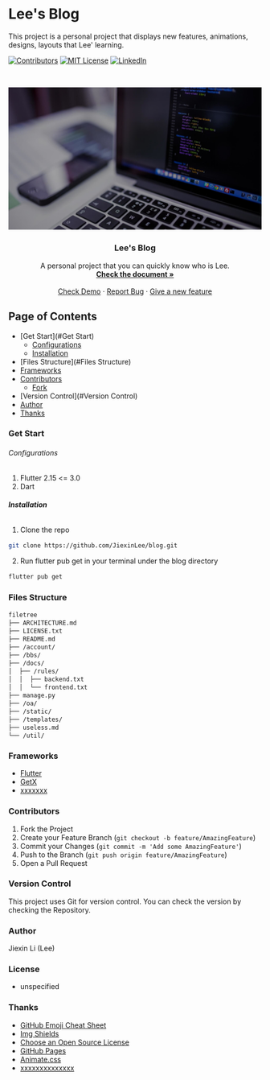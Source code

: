 

# Lee's Blog

This project is a personal project that displays new features, animations, designs, layouts that Lee' learning.

<!-- PROJECT SHIELDS -->

[![Contributors][contributors-shield]][contributors-url]
[![MIT License][license-shield]][license-url]
[![LinkedIn][linkedin-shield]][linkedin-url]

<!-- PROJECT LOGO -->
<br />

<p align="center">
  <a href="https://github.com/JiexinLee/blog">
    <img src="assets/images/home_cover.png" alt="Logo">
  </a>

  <h3 align="center">Lee's Blog</h3>
  <p align="center">
    A personal project that you can quickly know who is Lee.
    <br />
    <a href="https://github.com/JiexinLee/blog"><strong>Check the document »</strong></a>
    <br />
    <br />
    <a href="https://github.com/JiexinLee/blog">Check Demo</a>
    ·
    <a href="https://github.com/JiexinLee/blog/issues">Report Bug</a>
    ·
    <a href="https://github.com/JiexinLee/blog/issues">Give a new feature</a>
  </p>

</p>

 
## Page of Contents

- [Get Start](#Get Start)
  - [Configurations](#Configurations)
  - [Installation](#Installation)
- [Files Structure](#Files Structure)
- [Frameworks](#Frameworks)
- [Contributors](#Contributors)
  - [Fork](#Fork)
- [Version Control](#Version Control)
- [Author](#Author)
- [Thanks](#Thanks)

### Get Start


###### Configurations

1. Flutter 2.15 <= 3.0
2. Dart 

###### **Installation**

1. Clone the repo

```sh
git clone https://github.com/JiexinLee/blog.git
```
2. Run flutter pub get in your terminal under the blog directory

```sh
flutter pub get
```

### Files Structure

```
filetree 
├── ARCHITECTURE.md
├── LICENSE.txt
├── README.md
├── /account/
├── /bbs/
├── /docs/
│  ├── /rules/
│  │  ├── backend.txt
│  │  └── frontend.txt
├── manage.py
├── /oa/
├── /static/
├── /templates/
├── useless.md
└── /util/

```


### Frameworks 

- [Flutter](https://flutter.dev/)
- [GetX](https://github.com/jonataslaw/getx)
- [xxxxxxx](https://laravel.com)

### Contributors



1. Fork the Project
2. Create your Feature Branch (`git checkout -b feature/AmazingFeature`)
3. Commit your Changes (`git commit -m 'Add some AmazingFeature'`)
4. Push to the Branch (`git push origin feature/AmazingFeature`)
5. Open a Pull Request



### Version Control

This project uses Git for version control. You can check the version by checking the Repository.

### Author

Jiexin Li (Lee)

### License

- unspecified

### Thanks


- [GitHub Emoji Cheat Sheet](https://www.webpagefx.com/tools/emoji-cheat-sheet)
- [Img Shields](https://shields.io)
- [Choose an Open Source License](https://choosealicense.com)
- [GitHub Pages](https://pages.github.com)
- [Animate.css](https://daneden.github.io/animate.css)
- [xxxxxxxxxxxxxx](https://connoratherton.com/loaders)

<!-- links -->
[your-project-path]:https://github.com/JiexinLee/blog
[contributors-shield]: https://img.shields.io/github/contributors/JiexinLee/blog
[contributors-url]: https://github.com/JiexinLee/blog/graphs/contributors
[forks-shield]: https://img.shields.io/github/forks/JiexinLee/blog.svg?style=flat-square
[forks-url]: https://github.com/JiexinLee/blog/network/members
[stars-shield]: https://img.shields.io/github/stars/JiexinLee/blog.svg?style=flat-square
[stars-url]: https://github.com/JiexinLee/blog/stargazers
[issues-shield]: https://img.shields.io/github/issues/JiexinLee/blog.svg?style=flat-square
[issues-url]: https://img.shields.io/github/issues/JiexinLee/blog.svg
[license-shield]: https://img.shields.io/github/license/JiexinLee/blog.svg?style=flat-square
[license-url]: https://github.com/JiexinLee/blog/blob/master/LICENSE.txt
[linkedin-shield]: https://img.shields.io/badge/-LinkedIn-black.svg?style=flat-square&logo=linkedin&colorB=555
[linkedin-url]: https://linkedin.com/in/jiexin-li-lee-55b91b171



